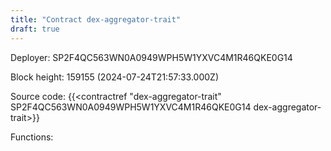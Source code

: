 ```yaml
---
title: "Contract dex-aggregator-trait"
draft: true
---
```

Deployer: SP2F4QC563WN0A0949WPH5W1YXVC4M1R46QKE0G14


 



Block height: 159155 (2024-07-24T21:57:33.000Z)

Source code: {{<contractref "dex-aggregator-trait" SP2F4QC563WN0A0949WPH5W1YXVC4M1R46QKE0G14 dex-aggregator-trait>}}

Functions:


